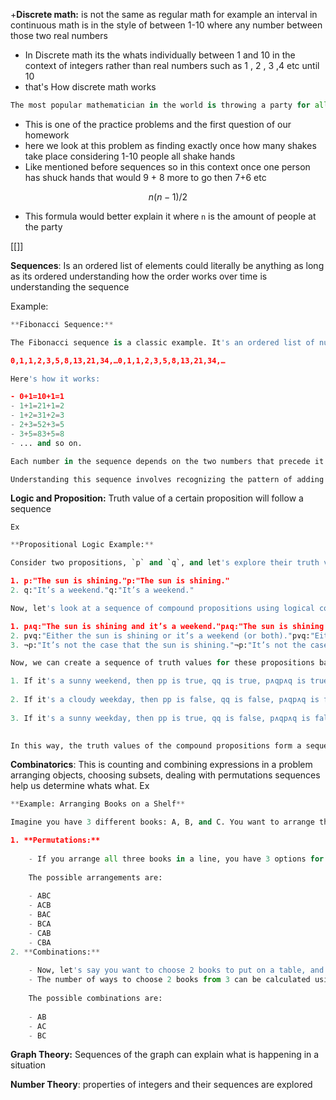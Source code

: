 
+**Discrete math:** is not the same as regular math for example an interval in continuous math is in the style of between 1-10 where any number between those two real numbers 

- In Discrete math its the whats individually between 1 and 10 in the context of integers rather than real numbers such as 1 , 2 , 3 ,4 etc until 10 
- that's How discrete math works

```python
The most popular mathematician in the world is throwing a party for all of his friends. As a way to kick things off, they decide that everyone should shake hands. Assuming all 10 people at the party each shake hands with every other person (but not themselves, obviously) exactly once, how many handshakes take place?
```

- This is one of the practice problems and the first question of our homework 
- here we look at this problem as finding exactly once how many shakes take place considering 1-10 people all shake hands 
- Like mentioned before sequences so in this context once one person has shuck hands that would 9 + 8 more to go then 7+6 etc 

$$n(n-1)/2$$

- This formula would better explain it where `n` is the amount of people at the party 

[[]]


**Sequences**: Is an ordered list of elements could literally be anything as long as its ordered understanding how the order works over time is understanding the sequence

Example:
```Python
**Fibonacci Sequence:** 

The Fibonacci sequence is a classic example. It's an ordered list of numbers where each number is the sum of the two preceding ones, usually starting with 0 and 1. The sequence looks like this:

0,1,1,2,3,5,8,13,21,34,…0,1,1,2,3,5,8,13,21,34,…

Here's how it works:

- 0+1=10+1=1
- 1+1=21+1=2
- 1+2=31+2=3
- 2+3=52+3=5
- 3+5=83+5=8
- ... and so on.

Each number in the sequence depends on the two numbers that precede it. The order is crucial – change the order, and you get a completely different sequence.

Understanding this sequence involves recognizing the pattern of adding the last two numbers to get the next one. It's like a mathematical dance where each step follows a precise order. So, the Fibonacci sequence is a perfect example of how an ordered list of elements forms a sequence, and understanding the order reveals the beauty of the pattern
```

**Logic and Proposition:**  Truth value of a certain proposition will follow a sequence 

`Ex`
```Python
**Propositional Logic Example:** 

Consider two propositions, `p` and `q`, and let's explore their truth values under different scenarios.

1. p:"The sun is shining."p:"The sun is shining."
2. q:"It’s a weekend."q:"It’s a weekend."

Now, let's look at a sequence of compound propositions using logical connectives (AND, OR, NOT):

1. p∧q:"The sun is shining and it’s a weekend."p∧q:"The sun is shining and it’s a weekend."
2. p∨q:"Either the sun is shining or it’s a weekend (or both)."p∨q:"Either the sun is shining or it’s a weekend (or both)."
3. ¬p:"It’s not the case that the sun is shining."¬p:"It’s not the case that the sun is shining."

Now, we can create a sequence of truth values for these propositions based on different situations:

1. If it's a sunny weekend, then pp is true, qq is true, p∧qp∧q is true, p∨qp∨q is true, and ¬p¬p is false.
    
2. If it's a cloudy weekday, then pp is false, qq is false, p∧qp∧q is false, p∨qp∨q is false, and ¬p¬p is true.
    
3. If it's a sunny weekday, then pp is true, qq is false, p∧qp∧q is false, p∨qp∨q is true, and ¬p¬p is false.
    

In this way, the truth values of the compound propositions form a sequence based on different scenarios. Understanding how the truth values change with different combinations of truth and falsehood is a key aspect of propositional logic
```

**Combinatorics**: This is counting and combining expressions in a problem arranging objects, choosing subsets, dealing with permutations sequences help us determine whats what. 
Ex
```Python
**Example: Arranging Books on a Shelf**

Imagine you have 3 different books: A, B, and C. You want to arrange them on a shelf in different orders. Let's count the number of ways you can arrange these books.

1. **Permutations:**
    
    - If you arrange all three books in a line, you have 3 options for the first book, 2 options for the second book (since one is already placed), and 1 option for the last book. So, the total number of arrangements (permutations) is 3×2×1=63×2×1=6 ways.
    
    The possible arrangements are:
    
    - ABC
    - ACB
    - BAC
    - BCA
    - CAB
    - CBA
2. **Combinations:**
    
    - Now, let's say you want to choose 2 books to put on a table, and the order doesn't matter. This involves combinations.
    - The number of ways to choose 2 books from 3 can be calculated using the combination formula: (nk)=n!k!(n−k)!(kn​)=k!(n−k)!n!​. For this case, it's (32)=3!2!(3−2)!=3(23​)=2!(3−2)!3!​=3 ways.
    
    The possible combinations are:
    
    - AB
    - AC
    - BC
```



**Graph Theory:** Sequences of the graph can explain what is happening in a situation 

**Number Theory**: properties of integers and their sequences are explored
